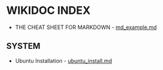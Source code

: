 # WIKIDOC INDEX

* THE CHEAT SHEET FOR MARKDOWN - [md_example.md](md_example.md)

## SYSTEM
* Ubuntu Installation - [ubuntu_install.md](ubuntu_install.md)
